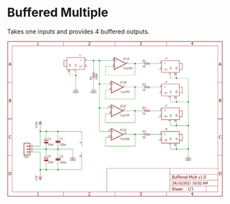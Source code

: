 # Buffered Multiple


Takes one inputs and provides 4 buffered outputs.

![schematic](schematic.png)
